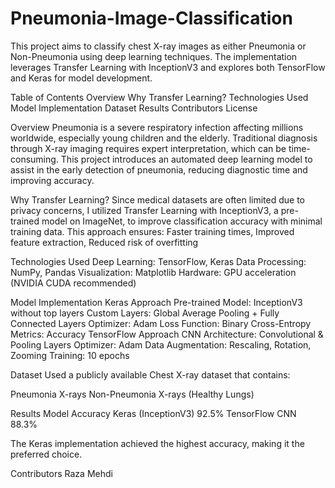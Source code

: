 # Pneumonia-Image-Classification
This project aims to classify chest X-ray images as either Pneumonia or Non-Pneumonia using deep learning techniques. The implementation leverages Transfer Learning with InceptionV3 and explores both TensorFlow and Keras for model development.


Table of Contents
Overview
Why Transfer Learning?
Technologies Used
Model Implementation
Dataset
Results
Contributors
License


Overview
Pneumonia is a severe respiratory infection affecting millions worldwide, especially young children and the elderly. Traditional diagnosis through X-ray imaging requires expert interpretation, which can be time-consuming. This project introduces an automated deep learning model to assist in the early detection of pneumonia, reducing diagnostic time and improving accuracy.


Why Transfer Learning?
Since medical datasets are often limited due to privacy concerns, I utilized Transfer Learning with InceptionV3, a pre-trained model on ImageNet, to improve classification accuracy with minimal training data. This approach ensures: Faster training times, Improved feature extraction, Reduced risk of overfitting


Technologies Used
Deep Learning: TensorFlow, Keras
Data Processing: NumPy, Pandas
Visualization: Matplotlib
Hardware: GPU acceleration (NVIDIA CUDA recommended)


Model Implementation
Keras Approach
Pre-trained Model: InceptionV3 without top layers
Custom Layers: Global Average Pooling + Fully Connected Layers
Optimizer: Adam
Loss Function: Binary Cross-Entropy
Metrics: Accuracy
TensorFlow Approach
CNN Architecture: Convolutional & Pooling Layers
Optimizer: Adam
Data Augmentation: Rescaling, Rotation, Zooming
Training: 10 epochs


Dataset
Used a publicly available Chest X-ray dataset that contains:


Pneumonia X-rays
Non-Pneumonia X-rays (Healthy Lungs)


Results
Model	Accuracy
Keras (InceptionV3)	92.5%
TensorFlow CNN	88.3%

The Keras implementation achieved the highest accuracy, making it the preferred choice.

Contributors
Raza Mehdi
